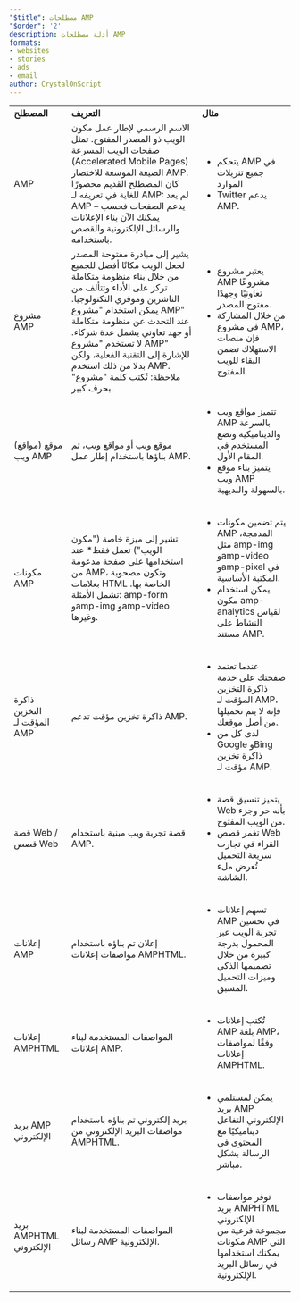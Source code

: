 ```yaml
---
"$title": مصطلحات AMP
"$order": '2'
description: أدلة مصطلحات AMP
formats:
- websites
- stories
- ads
- email
author: CrystalOnScript
---
```


<table>
  <tr>
   <td>
<strong>المصطلح</strong>
   </td>
   <td>
<strong>التعريف</strong>
   </td>
   <td>
<strong>مثال</strong>
   </td>
  </tr>
  <tr>
   <td>AMP</td>
   <td>الاسم الرسمي لإطار عمل مكون الويب ذو المصدر المفتوح. تمثل صفحات الويب المسرعة (Accelerated Mobile Pages) الصيغة الموسعة للاختصار AMP. كان المصطلح القديم محصورًا للغاية في تعريفه لـ AMP: لم يعد AMP يدعم الصفحات فحسب – يمكنك الآن بناء الإعلانات والرسائل الإلكترونية والقصص باستخدامه.</td>
   <td>
<ul>
      <li>يتحكم AMP في جميع تنزيلات الموارد</li>
<li>Twitter يدعم AMP.</li>
      </ul>
   </td>
  </tr>
  <tr>
   <td>مشروع AMP</td>
   <td>يشير إلى مبادرة مفتوحة المصدر لجعل الويب مكانًا أفضل للجميع  من خلال بناء منظومة متكاملة تركز على الأداء وتتألف من الناشرين وموفري التكنولوجيا. يمكن استخدام "مشروع AMP" عند التحدث عن منظومة متكاملة أو جهد تعاوني يشمل عدة شركاء. لا تستخدم "مشروع AMP" للإشارة إلى التقنية الفعلية، ولكن بدلا من ذلك استخدم AMP.  ملاحظة: تُكتب كلمة "مشروع" بحرف كبير.</td>
   <td>
<ul>
      <li>يعتبر مشروع AMP مشروعًا تعاونيًا وجهدًا مفتوح المصدر.</li>
<li>من خلال المشاركة في مشروع AMP، فإن منصات الاستهلاك تضمن البقاء للويب المفتوح.</li>
</ul>
   </td>
  </tr>
  <tr>
   <td>موقع (مواقع) ويب AMP</td>
   <td>موقع ويب أو مواقع ويب، تم بناؤها باستخدام إطار عمل AMP.</td>
   <td>
<ul>
      <li>تتميز مواقع ويب AMP بالسرعة والديناميكية وتضع المستخدم في المقام الأول.</li>
<li>يتميز بناء موقع ويب AMP بالسهولة والبديهية.</li>
</ul>
   </td>
  </tr>
  <tr>
   <td>مكونات AMP</td>
   <td>تشير إلى ميزة خاصة ("مكون الويب") تعمل فقط* عند استخدامها على صفحة مدعومة من AMP، وتكون مصحوبة بعلامات HTML الخاصة بها. تشمل الأمثلة: amp-form وamp-img وamp-video وغيرها.</td>
   <td>
<ul>
      <li>يتم تضمين مكونات AMP المدمجة، مثل amp-img وamp-video وamp-pixel في المكتبة الأساسية.</li>
<li>يمكن استخدام مكون amp-analytics لقياس النشاط على مستند AMP.</li>
</ul>
   </td>
  </tr>
  <tr>
   <td>ذاكرة التخزين المؤقت لـ AMP</td>
   <td>ذاكرة تخزين مؤقت تدعم AMP.</td>
   <td>
<ul>
      <li>عندما تعتمد صفحتك على خدمة ذاكرة التخزين المؤقت لـ AMP، فإنه لا يتم تحميلها من أصل موقعك.</li>
<li>لدى كل من Google وBing ذاكرة تخزين مؤقت لـ AMP.</li>
</ul>
   </td>
  </tr>
  <tr>
   <td>قصة Web / قصص Web</td>
   <td>قصة تجربة ويب مبنية باستخدام AMP.</td>
   <td>
<ul>
      <li>يتميز تنسيق قصة Web بأنه حر وجزء من الويب المفتوح.</li>
<li>تغمر قصص Web القراء في تجارب سريعة التحميل تُعرض ملء الشاشة.</li>
</ul>
   </td>
  </tr>
  <tr>
   <td>إعلانات AMP</td>
   <td>إعلان تم بناؤه باستخدام مواصفات إعلانات AMPHTML.</td>
   <td>
<ul>
      <li>تسهم إعلانات AMP في تحسين تجربة الويب عبر المحمول بدرجة كبيرة من خلال تصميمها الذكي وميزات التحميل المسبق.</li>
</ul>
   </td>
  </tr>
  <tr>
   <td>إعلانات AMPHTML</td>
   <td>المواصفات المستخدمة لبناء إعلانات AMP.</td>
   <td>
<ul>
      <li>تُكتب إعلانات AMP بلغة AMP، وفقًا لمواصفات إعلانات AMPHTML.</li>
</ul>
   </td>
  </tr>
  <tr>
   <td>بريد AMP الإلكتروني</td>
   <td>بريد إلكتروني تم بناؤه باستخدام مواصفات البريد الإلكتروني من AMPHTML.</td>
   <td>
<ul>
      <li>يمكن لمستلمي بريد AMP الإلكتروني التفاعل ديناميكيًا مع المحتوى في الرسالة بشكل مباشر.</li>
</ul>
   </td>
  </tr>
  <tr>
   <td>بريد AMPHTML الإلكتروني</td>
   <td>المواصفات المستخدمة لبناء رسائل AMP الإلكترونية.</td>
   <td>
<ul>
      <li>توفر مواصفات بريد AMPHTML الإلكتروني مجموعة فرعية من مكونات AMP التي يمكنك استخدامها في رسائل البريد الإلكترونية.</li>
</ul>
   </td>
  </tr>
</table>

